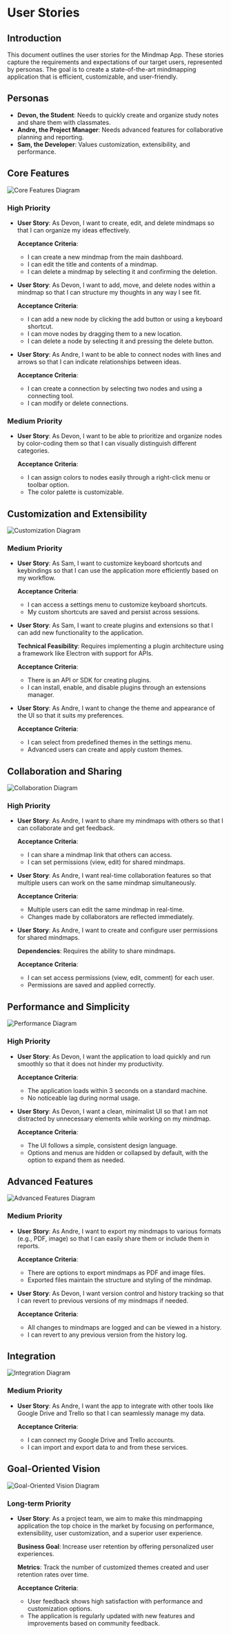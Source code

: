 # User Stories

## Introduction
This document outlines the user stories for the Mindmap App. These stories capture the requirements and expectations of our target users, represented by personas. The goal is to create a state-of-the-art mindmapping application that is efficient, customizable, and user-friendly.

## Personas
- **Devon, the Student**: Needs to quickly create and organize study notes and share them with classmates.
- **Andre, the Project Manager**: Needs advanced features for collaborative planning and reporting.
- **Sam, the Developer**: Values customization, extensibility, and performance.

## Core Features
![Core Features Diagram](images/core_features_diagram.png)

### High Priority
- **User Story**: As Devon, I want to create, edit, and delete mindmaps so that I can organize my ideas effectively.

    **Acceptance Criteria**:
    - I can create a new mindmap from the main dashboard.
    - I can edit the title and contents of a mindmap.
    - I can delete a mindmap by selecting it and confirming the deletion.

- **User Story**: As Devon, I want to add, move, and delete nodes within a mindmap so that I can structure my thoughts in any way I see fit.

    **Acceptance Criteria**:
    - I can add a new node by clicking the add button or using a keyboard shortcut.
    - I can move nodes by dragging them to a new location.
    - I can delete a node by selecting it and pressing the delete button.

- **User Story**: As Andre, I want to be able to connect nodes with lines and arrows so that I can indicate relationships between ideas.

    **Acceptance Criteria**:
    - I can create a connection by selecting two nodes and using a connecting tool.
    - I can modify or delete connections.

### Medium Priority
- **User Story**: As Devon, I want to be able to prioritize and organize nodes by color-coding them so that I can visually distinguish different categories.

    **Acceptance Criteria**:
    - I can assign colors to nodes easily through a right-click menu or toolbar option.
    - The color palette is customizable.

## Customization and Extensibility
![Customization Diagram](images/customization_diagram.png)

### Medium Priority
- **User Story**: As Sam, I want to customize keyboard shortcuts and keybindings so that I can use the application more efficiently based on my workflow.

    **Acceptance Criteria**:
    - I can access a settings menu to customize keyboard shortcuts.
    - My custom shortcuts are saved and persist across sessions.

- **User Story**: As Sam, I want to create plugins and extensions so that I can add new functionality to the application.

    **Technical Feasibility**: Requires implementing a plugin architecture using a framework like Electron with support for APIs.

    **Acceptance Criteria**:
    - There is an API or SDK for creating plugins.
    - I can install, enable, and disable plugins through an extensions manager.

- **User Story**: As Andre, I want to change the theme and appearance of the UI so that it suits my preferences.

    **Acceptance Criteria**:
    - I can select from predefined themes in the settings menu.
    - Advanced users can create and apply custom themes.

## Collaboration and Sharing
![Collaboration Diagram](images/collaboration_diagram.png)

### High Priority
- **User Story**: As Andre, I want to share my mindmaps with others so that I can collaborate and get feedback.

    **Acceptance Criteria**:
    - I can share a mindmap link that others can access.
    - I can set permissions (view, edit) for shared mindmaps.

- **User Story**: As Andre, I want real-time collaboration features so that multiple users can work on the same mindmap simultaneously.

    **Acceptance Criteria**:
    - Multiple users can edit the same mindmap in real-time.
    - Changes made by collaborators are reflected immediately.

- **User Story**: As Andre, I want to create and configure user permissions for shared mindmaps.

    **Dependencies**: Requires the ability to share mindmaps.

    **Acceptance Criteria**:
    - I can set access permissions (view, edit, comment) for each user.
    - Permissions are saved and applied correctly.

## Performance and Simplicity
![Performance Diagram](images/performance_diagram.png)

### High Priority
- **User Story**: As Devon, I want the application to load quickly and run smoothly so that it does not hinder my productivity.

    **Acceptance Criteria**:
    - The application loads within 3 seconds on a standard machine.
    - No noticeable lag during normal usage.

- **User Story**: As Devon, I want a clean, minimalist UI so that I am not distracted by unnecessary elements while working on my mindmap.

    **Acceptance Criteria**:
    - The UI follows a simple, consistent design language.
    - Options and menus are hidden or collapsed by default, with the option to expand them as needed.

## Advanced Features
![Advanced Features Diagram](images/advanced_features_diagram.png)

### Medium Priority
- **User Story**: As Andre, I want to export my mindmaps to various formats (e.g., PDF, image) so that I can easily share them or include them in reports.

    **Acceptance Criteria**:
    - There are options to export mindmaps as PDF and image files.
    - Exported files maintain the structure and styling of the mindmap.

- **User Story**: As Devon, I want version control and history tracking so that I can revert to previous versions of my mindmaps if needed.

    **Acceptance Criteria**:
    - All changes to mindmaps are logged and can be viewed in a history.
    - I can revert to any previous version from the history log.

## Integration
![Integration Diagram](images/integration_diagram.png)

### Medium Priority
- **User Story**: As Andre, I want the app to integrate with other tools like Google Drive and Trello so that I can seamlessly manage my data.

    **Acceptance Criteria**:
    - I can connect my Google Drive and Trello accounts.
    - I can import and export data to and from these services.

## Goal-Oriented Vision
![Goal-Oriented Vision Diagram](images/goal_oriented_vision_diagram.png)

### Long-term Priority
- **User Story**: As a project team, we aim to make this mindmapping application the top choice in the market by focusing on performance, extensibility, user customization, and a superior user experience.

    **Business Goal**: Increase user retention by offering personalized user experiences.

    **Metrics**: Track the number of customized themes created and user retention rates over time.

    **Acceptance Criteria**:
    - User feedback shows high satisfaction with performance and customization options.
    - The application is regularly updated with new features and improvements based on community feedback.

